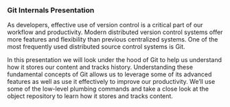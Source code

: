 ### Git Internals Presentation

As developers, effective use of version control is a critical part of our workflow and productivity.  Modern distributed version control systems offer more features and flexibility than previous centralized systems.  One of the most frequently used distributed source control systems is Git.  

In this presentation we will look under the hood of Git to help us understand how it stores our content and tracks history.  Understanding these fundamental concepts of Git allows us to leverage some of its advanced features as well as use it effectively to improve our productivity.  We’ll use some of the low-level plumbing commands and take a close look at the object repository to learn how it stores and tracks content.